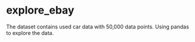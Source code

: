# explore_ebay

The dataset contains used car data with 50,000 data points. Using pandas to explore the data.

